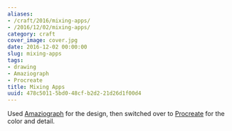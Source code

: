 ```yaml
---
aliases:
- /craft/2016/mixing-apps/
- /2016/12/02/mixing-apps/
category: craft
cover_image: cover.jpg
date: 2016-12-02 00:00:00
slug: mixing-apps
tags:
- drawing
- Amaziograph
- Procreate
title: Mixing Apps
uuid: 478c5011-5bd0-48cf-b2d2-21d26d1f00d4
---
```


Used [Amaziograph][] for the design, then switched over to [Procreate][] for the
color and detail.

[Amaziograph]: http://amaziograph.com/
[Procreate]: http://procreate.si/